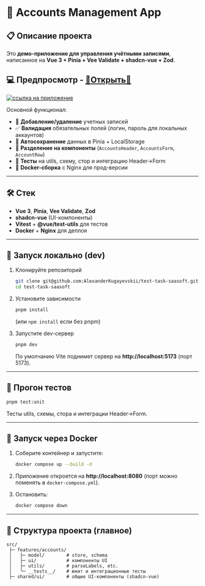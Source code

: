 # 📒 Accounts Management App

## 📋 Описание проекта
Это **демо-приложение для управления учётными записями**, написанное на **Vue 3 + Pinia + Vee Validate + shadcn-vue + Zod**.  

## 💻 Предпросмотр - [🔗Открыть🔗](https://cute-seahorse-87a779.netlify.app "Открыть")
[![ссылка на приложение](https://app.netlify.com/.netlify/images?url=https://d33wubrfki0l68.cloudfront.net/68cdd6549af21000081707eb/screenshot_2025-09-19-22-17-16-0000.webp&fit=cover&h=500&q=40&w=800)](https://cute-seahorse-87a779.netlify.app "Открыть сайт")

Основной функционал:
- 📑 **Добавление/удаление** учетных записей  
- ✅ **Валидация** обязательных полей (логин, пароль для локальных аккаунтов)  
- 🔄 **Автосохранение** данных в Pinia + LocalStorage  
- 🧩 **Разделение на компоненты** (`AccountsHeader`, `AccountsForm`, `AccountRow`)  
- 🧪 **Тесты** на utils, схему, стор и интеграцию Header→Form  
- 🐳 **Docker-сборка** с Nginx для прод-версии  

---

## 🛠️ Стек
- **Vue 3**, **Pinia**, **Vee Validate**, **Zod**
- **shadcn-vue** (UI-компоненты)
- **Vitest** + **@vue/test-utils** для тестов
- **Docker** + **Nginx** для деплоя

---

## 🚀 Запуск локально (dev)

1. Клонируйте репозиторий  
   ```bash
   git clone git@github.com:AlexanderKugayevskii/test-task-saasoft.git
   cd test-task-saasoft
   ```

2. Установите зависимости  
   ```bash
   pnpm install
   ```
   (или `npm install` если без pnpm)

3. Запустите dev-сервер  
   ```bash
   pnpm dev
   ```
   По умолчанию Vite поднимет сервер на **http://localhost:5173** (порт 5173).

---

## 🧪 Прогон тестов

```bash
pnpm test:unit
```

Тесты utils, схемы, стора и интеграции Header→Form.

---

## 🐳 Запуск через Docker

1. Соберите контейнер и запустите:
   ```bash
   docker compose up --build -d
   ```
2. Приложение откроется на **http://localhost:8080** (порт можно поменять в `docker-compose.yml`).

3. Остановить:
   ```bash
   docker compose down
   ```

---

## 📂 Структура проекта (главное)
```
src/
 ├─ features/accounts/
 │   ├─ model/        # store, schema
 │   ├─ ui/           # компоненты UI
 │   ├─ utils/        # parseLabels, etc.
 │   └─ __tests__/    # юнит и интеграционные тесты
 ├─ shared/ui/        # общие UI-компоненты (shadcn-vue)
```



